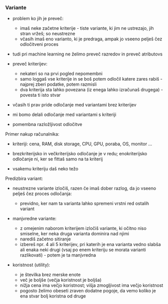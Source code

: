 ### Variante

- problem ko jih je preveč:
	- imaš neke začetne kriterije - tiste variante, ki jim ne ustrezajo, jih stran vržeš; so neustrezne
	- včasih imaš eno varianto, ki je predraga, ampak jo vseeno pelješ čez odločitveni proces

- tudi pri machine learning ne želimo preveč razredov in preveč atributovs

- preveč kriterijev:
	- nekateri so na prvi pogled nepomembni
	- samo loggaš vse kriterije in se boš potem odločil katere zares rabiš - najprej zberi podatke, potem razmisli
	- dva kriterija sta lahko povezana (iz enega lahko izračunaš drugega) - povesta ti isto stvar

- včasih ti prav pride odločanje med variantami brez kriterijev
- mi bomo delali odločanje med variantami s kriteriji
- pomembna razložljivost odločitve

Primer nakup računalnika:
- kriteriji: cena, RAM, disk storage, CPU, GPU, poraba, OS, monitor ...

- brezkriterijsko in večkriterijsko odločanje je v redu; enokriterijsko odločanje ni, ker se fittaš samo na ta kriterij
- vsakemu kriteriju daš neko težo

Predizbira variant:
- neustrezne variante izločiš, razen če imaš dober razlog, da jo vseeno pelješ čez proces odločanja:
	- previdno, ker nam ta varianta lahko spremeni vrstni red ostalih variant
- manjvredne variante:
	- z omejenim naborom kriterijem izločiš variante, ki očitno niso smiselne, ker neka druga varianta dominira nad njimi
	- narediš začetno sitiranje
	- izbereš npr. 4 ali 5 kriterijev, pri katerih je ena varianta vedno slabša ali enaka neki drugi (vsaj po enem kriteriju se morata varianti razlikovati) - potem je ta manjvredna

- koristnost (utility):
	- je številka brez merske enote
	- več je boljše (večja koristnost je boljša)
	- nižja cena ima večjo koristnost; višja zmogljivost ima večjo koristnost
	- pogosto želimo obeseti zraven dodatne pogoje, da vemo koliko je ena stvar bolj koristna od druge